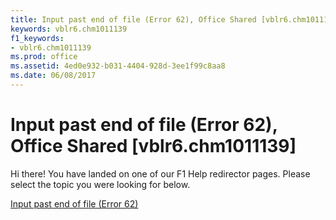 ```yaml
---
title: Input past end of file (Error 62), Office Shared [vblr6.chm1011139]
keywords: vblr6.chm1011139
f1_keywords:
- vblr6.chm1011139
ms.prod: office
ms.assetid: 4ed0e932-b031-4404-928d-3ee1f99c8aa8
ms.date: 06/08/2017
---
```



# Input past end of file (Error 62), Office Shared [vblr6.chm1011139]

Hi there! You have landed on one of our F1 Help redirector pages. Please select the topic you were looking for below.

[Input past end of file (Error 62)](http://msdn.microsoft.com/library/cd2a6984-2dae-66f0-ee55-14372a1d5f0a%28Office.15%29.aspx)

